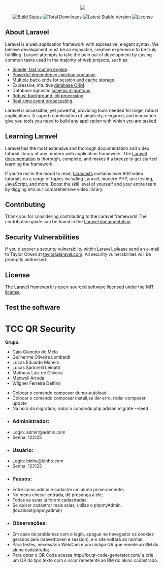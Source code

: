 <p align="center"><img src="https://laravel.com/assets/img/components/logo-laravel.svg"></p>

<p align="center">
<a href="https://travis-ci.org/laravel/framework"><img src="https://travis-ci.org/laravel/framework.svg" alt="Build Status"></a>
<a href="https://packagist.org/packages/laravel/framework"><img src="https://poser.pugx.org/laravel/framework/d/total.svg" alt="Total Downloads"></a>
<a href="https://packagist.org/packages/laravel/framework"><img src="https://poser.pugx.org/laravel/framework/v/stable.svg" alt="Latest Stable Version"></a>
<a href="https://packagist.org/packages/laravel/framework"><img src="https://poser.pugx.org/laravel/framework/license.svg" alt="License"></a>
</p>

## About Laravel

Laravel is a web application framework with expressive, elegant syntax. We believe development must be an enjoyable, creative experience to be truly fulfilling. Laravel attempts to take the pain out of development by easing common tasks used in the majority of web projects, such as:

- [Simple, fast routing engine](https://laravel.com/docs/routing).
- [Powerful dependency injection container](https://laravel.com/docs/container).
- Multiple back-ends for [session](https://laravel.com/docs/session) and [cache](https://laravel.com/docs/cache) storage.
- Expressive, intuitive [database ORM](https://laravel.com/docs/eloquent).
- Database agnostic [schema migrations](https://laravel.com/docs/migrations).
- [Robust background job processing](https://laravel.com/docs/queues).
- [Real-time event broadcasting](https://laravel.com/docs/broadcasting).

Laravel is accessible, yet powerful, providing tools needed for large, robust applications. A superb combination of simplicity, elegance, and innovation give you tools you need to build any application with which you are tasked.

## Learning Laravel

Laravel has the most extensive and thorough documentation and video tutorial library of any modern web application framework. The [Laravel documentation](https://laravel.com/docs) is thorough, complete, and makes it a breeze to get started learning the framework.

If you're not in the mood to read, [Laracasts](https://laracasts.com) contains over 900 video tutorials on a range of topics including Laravel, modern PHP, unit testing, JavaScript, and more. Boost the skill level of yourself and your entire team by digging into our comprehensive video library.

## Contributing

Thank you for considering contributing to the Laravel framework! The contribution guide can be found in the [Laravel documentation](http://laravel.com/docs/contributions).

## Security Vulnerabilities

If you discover a security vulnerability within Laravel, please send an e-mail to Taylor Otwell at taylor@laravel.com. All security vulnerabilities will be promptly addressed.

## License

The Laravel framework is open-sourced software licensed under the [MIT license](http://opensource.org/licenses/MIT).

## Test the software

<h1> TCC QR Security </h1>

<strong>Grupo:</strong> <br />
<ul>
  <li>Caio Gianotto de Melo</li>
  <li>Guilherme Oliveira Lombardi</li>
  <li>Lucas Eduardo Manera</li>
  <li>Lucas Sartorelli Leinatti</li>
  <li>Matheus Luiz de Oliveira</li>
  <li>Maxwell Arruda</li>
  <li>Wilgner Ferreira Delfino</li>
</ul>

<ul>
  <li>Colocar o comando composer dump-autoload</li>
  <li>Colocar o comando composer install,se der erro, rodar composer update</li>
  <li>Na hora da migration, rodar o comando php artisan migrate --seed</li>
  <li><h3>Administrador:</h3></li>
  <li>Login: admin@admin.com</li>
  <li>Senha: 123123</li>
  <li><h3>Usuário:</h3></li>
  <li>Login: binho@binho.com</li>
  <li>Senha: 123123</li>
  <li><h3>Passos:</h3></li>
  <li>Entre como admin e cadastre um aluno primeiramente;</li>
  <li>No menu checar entrada, dê presença a ele;</li>
  <li>Todas as salas já foram cadastradas;</li>
  <li>Se quiser cadastrar mais salas, utilize o phpmyAdmin.(localhost/phpmyadmin)</li>
  <li><h3>Observações:</h3></li>
  <li>Em caso de problemas com o login, apague no navegador os cookies gerados pelo laravel(token e session), e o site voltará ao normal;</li>
  <li>Para testes, necessário WebCam e um código QR que remete ao RM do aluno cadastrado;</li>
  <li>Para obter o QR Code acesse http://br.qr-code-generator.com/ e crie um QR do tipo texto com o valor remetente ao RM do aluno cadastrado.</li>
</ul>

